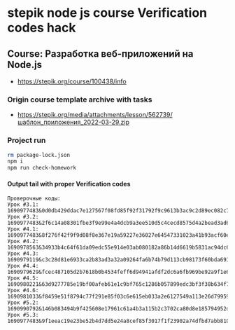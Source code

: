 # stepik node js course Verification codes hack

## Course: Разработка веб-приложений на Node.js
- https://stepik.org/course/100438/info

### Origin course template archive with tasks
- https://stepik.org/media/attachments/lesson/562739/шаблон_приложения_2022-03-29.zip

### Project run
```bash
rm package-lock.json
npm i
npm run check-homework
```

#### Output tail with proper Verification codes
~~~
Проверочные коды:
Урок #3.1: 1690977483&0d0db429ddac7e127567f08fd85f92f31792f9c9613b3ac9c2d89ec082c7ca02
Урок #3.2: 1690977483&2f6c14a08301fbe3f9e99e4a4dcb9a3ee510d5c4cecd8575d4a2bead3ad6cb77
Урок #4.1: 1690977483&8f276f42f9f9d08f8e367e19a59227e36027e64547331023a41b93acf60e892b
Урок #4.2: 1690978563&34933b4c64f61da09edc55e914e03ab080182a86b14d6619b5831ac94dc6a26c
Урок #4.3: 1690979119&c3c28d81e6933ca2b83ad3a32a09264fa6b74b79d113cb98173f60bda69106b4
Урок #4.4: 1690979629&fcec487105d2b7618b0b4534feff6d94941afdf2dc6a6fb969be92a9f1e6b375
Урок #4.5: 1690980221&63d9277785e19bf00afeb61e1c9bf765c1286b057899edc3bf3f38b634f70793
Урок #4.6: 1690981033&f8459e51f8794c77f291e85f03c6e615eb033a2e6127549a113e26d799592723
Урок #5.2: 1690990792&146b083494b9f425608e17961c61a4b3a115b2c3702ca80d8e185794952d7d96
Урок #5.3: 1690977483&9f1eeac19e23be52b4d7dd5e24a8cef85f3017f1f23902a74dfbd7abb8106ea1

~~~